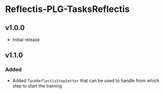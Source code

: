 # Reflectis-PLG-TasksReflectis

## v1.0.0

- Initial release

## v1.1.0

### Added

- Added `TaskReflectisStepSetter` that can be used to handle from which step to start the training